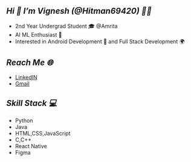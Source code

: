 ##   *__Hi 👋 I’m Vignesh (@Hitman69420) 🧑‍💻__*
- 2nd Year Undergrad Student 🎓  @Amrita 
-  AI ML Enthusiast 🧠
- Interested in Android Development 📲 and Full Stack Development 🌍

 
##     *__Reach Me 🌐__*
-  [LinkedIN](https://www.linkedin.com/in/puthucode-ganesh-vignesh-b8bb541b3/)
-  [Gmail](vignesh200399@gmail.com)

## *__Skill Stack 💻__*
- Python
- Java
- HTML,CSS,JavaScript
- C,C++
- React Native
- Figma


<!---
Hitman69420/Hitman69420 is a ✨ special ✨ repository because its `README.md` (this file) appears on your GitHub profile.
You can click the Preview link to take a look at your changes.
--->
